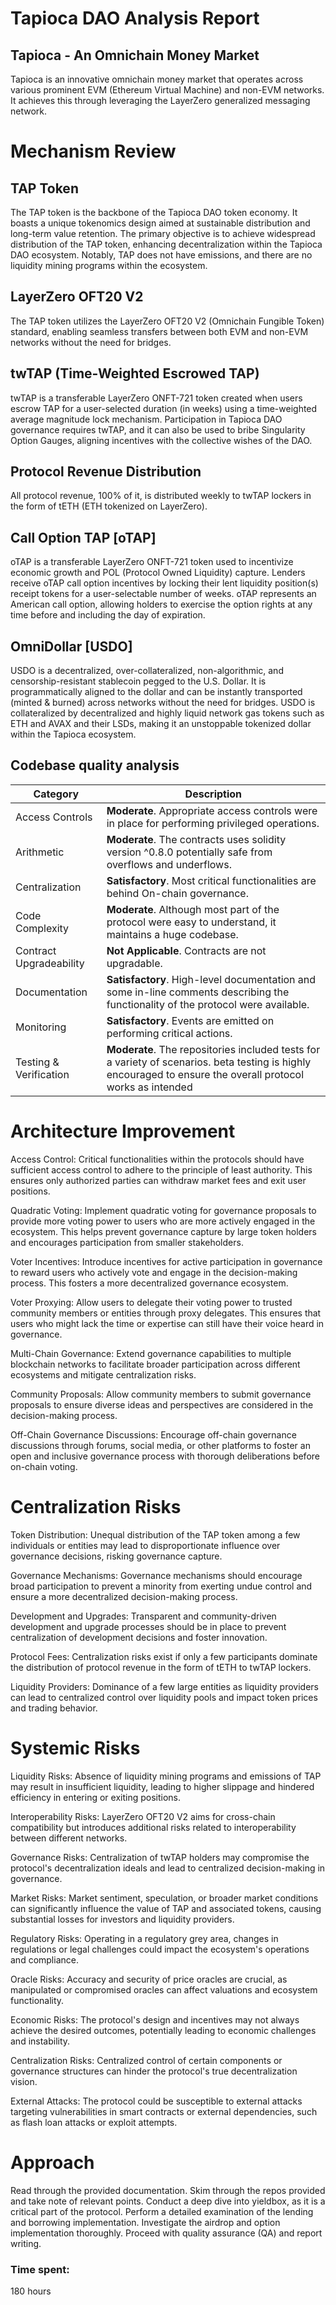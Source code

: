 # Tapioca DAO Analysis Report

## Tapioca - An Omnichain Money Market

Tapioca is an innovative omnichain money market that operates across various prominent EVM (Ethereum Virtual Machine) and non-EVM networks. It achieves this through leveraging the LayerZero generalized messaging network.

# Mechanism Review
## TAP Token
The TAP token is the backbone of the Tapioca DAO token economy. It boasts a unique tokenomics design aimed at sustainable distribution and long-term value retention. The primary objective is to achieve widespread distribution of the TAP token, enhancing decentralization within the Tapioca DAO ecosystem. Notably, TAP does not have emissions, and there are no liquidity mining programs within the ecosystem.

## LayerZero OFT20 V2
The TAP token utilizes the LayerZero OFT20 V2 (Omnichain Fungible Token) standard, enabling seamless transfers between both EVM and non-EVM networks without the need for bridges.

## twTAP (Time-Weighted Escrowed TAP)
twTAP is a transferable LayerZero ONFT-721 token created when users escrow TAP for a user-selected duration (in weeks) using a time-weighted average magnitude lock mechanism. Participation in Tapioca DAO governance requires twTAP, and it can also be used to bribe Singularity Option Gauges, aligning incentives with the collective wishes of the DAO.

## Protocol Revenue Distribution
All protocol revenue, 100% of it, is distributed weekly to twTAP lockers in the form of tETH (ETH tokenized on LayerZero).

## Call Option TAP [oTAP]
oTAP is a transferable LayerZero ONFT-721 token used to incentivize economic growth and POL (Protocol Owned Liquidity) capture. Lenders receive oTAP call option incentives by locking their lent liquidity position(s) receipt tokens for a user-selectable number of weeks. oTAP represents an American call option, allowing holders to exercise the option rights at any time before and including the day of expiration.

## OmniDollar [USDO]
USDO is a decentralized, over-collateralized, non-algorithmic, and censorship-resistant stablecoin pegged to the U.S. Dollar. It is programmatically aligned to the dollar and can be instantly transported (minted & burned) across networks without the need for bridges. USDO is collateralized by decentralized and highly liquid network gas tokens such as ETH and AVAX and their LSDs, making it an unstoppable tokenized dollar within the Tapioca ecosystem.

## Codebase quality analysis
| Category | Description |
|--- | --- |
|Access Controls | **Moderate**. Appropriate access controls were in place for performing privileged operations.|
|Arithmetic | **Moderate**. The contracts uses solidity version ^0.8.0 potentially safe from overflows and underflows.|
| Centralization | **Satisfactory**. Most critical functionalities are behind On-chain governance.|
| Code Complexity | **Moderate**. Although most part of the protocol were easy to understand, it maintains a huge codebase. |
|Contract Upgradeability | **Not Applicable**. Contracts are not upgradable.|
| Documentation | **Satisfactory**. High-level documentation and some in-line comments describing the functionality of the protocol were available.|
|Monitoring | **Satisfactory**. Events are emitted on performing critical actions.|
|Testing & Verification | **Moderate**. The repositories included tests for a variety of scenarios. beta testing is highly encouraged to ensure the overall protocol works as intended|

# Architecture Improvement
Access Control: Critical functionalities within the protocols should have sufficient access control to adhere to the principle of least authority. This ensures only authorized parties can withdraw market fees and exit user positions.

Quadratic Voting: Implement quadratic voting for governance proposals to provide more voting power to users who are more actively engaged in the ecosystem. This helps prevent governance capture by large token holders and encourages participation from smaller stakeholders.

Voter Incentives: Introduce incentives for active participation in governance to reward users who actively vote and engage in the decision-making process. This fosters a more decentralized governance ecosystem.

Voter Proxying: Allow users to delegate their voting power to trusted community members or entities through proxy delegates. This ensures that users who might lack the time or expertise can still have their voice heard in governance.

Multi-Chain Governance: Extend governance capabilities to multiple blockchain networks to facilitate broader participation across different ecosystems and mitigate centralization risks.

Community Proposals: Allow community members to submit governance proposals to ensure diverse ideas and perspectives are considered in the decision-making process.

Off-Chain Governance Discussions: Encourage off-chain governance discussions through forums, social media, or other platforms to foster an open and inclusive governance process with thorough deliberations before on-chain voting.

# Centralization Risks
Token Distribution: Unequal distribution of the TAP token among a few individuals or entities may lead to disproportionate influence over governance decisions, risking governance capture.

Governance Mechanisms: Governance mechanisms should encourage broad participation to prevent a minority from exerting undue control and ensure a more decentralized decision-making process.

Development and Upgrades: Transparent and community-driven development and upgrade processes should be in place to prevent centralization of development decisions and foster innovation.

Protocol Fees: Centralization risks exist if only a few participants dominate the distribution of protocol revenue in the form of tETH to twTAP lockers.

Liquidity Providers: Dominance of a few large entities as liquidity providers can lead to centralized control over liquidity pools and impact token prices and trading behavior.

# Systemic Risks
Liquidity Risks: Absence of liquidity mining programs and emissions of TAP may result in insufficient liquidity, leading to higher slippage and hindered efficiency in entering or exiting positions.

Interoperability Risks: LayerZero OFT20 V2 aims for cross-chain compatibility but introduces additional risks related to interoperability between different networks.

Governance Risks: Centralization of twTAP holders may compromise the protocol's decentralization ideals and lead to centralized decision-making in governance.

Market Risks: Market sentiment, speculation, or broader market conditions can significantly influence the value of TAP and associated tokens, causing substantial losses for investors and liquidity providers.

Regulatory Risks: Operating in a regulatory grey area, changes in regulations or legal challenges could impact the ecosystem's operations and compliance.

Oracle Risks: Accuracy and security of price oracles are crucial, as manipulated or compromised oracles can affect valuations and ecosystem functionality.

Economic Risks: The protocol's design and incentives may not always achieve the desired outcomes, potentially leading to economic challenges and instability.

Centralization Risks: Centralized control of certain components or governance structures can hinder the protocol's true decentralization vision.

External Attacks: The protocol could be susceptible to external attacks targeting vulnerabilities in smart contracts or external dependencies, such as flash loan attacks or exploit attempts.

# Approach
Read through the provided documentation.
Skim through the repos provided and take note of relevant points.
Conduct a deep dive into yieldbox, as it is a critical part of the protocol.
Perform a detailed examination of the lending and borrowing implementation.
Investigate the airdrop and option implementation thoroughly.
Proceed with quality assurance (QA) and report writing.


### Time spent:
180 hours